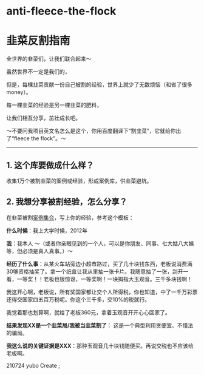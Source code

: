 # anti-fleece-the-flock
# 韭菜反割指南

全世界的韭菜们，让我们联合起来～

虽然世界不一定是我们的，

但是，每棵韭菜贡献一份自己被割的经验，世界上就少了无数烦恼（和省了很多money）。

每一棵韭菜的经验是另一棵韭菜的肥料，

让我们相互分享，茁壮成长吧。

～不要问我项目英文名怎么是这个，你用百度翻译下“割韭菜”，它就给你出了“fleece the flock”。～

---


## 1. 这个库要做成什么样？
收集1万个被割韭菜的案例或经验，形成案例库，供韭菜避坑。


## 2. 我想分享被割经验，怎么分享？

在韭菜被割[案例集合](./list.md)，写上你的经验，参考这个模板：


>
> 
**什么时候**：我上大学时候，2012年

**我**：我本人  ～（或者你亲眼见到的一个人，可以是你朋友、同事、七大姑八大姨等，但必须是真人真事。）～

**经历了什么事**：从某火车站旁边小超市路过，买了几十块钱东西，老板说消费满30够资格抽奖了。拿一个纸盒让我从里抽一张卡片。我随意抽了一张，刮开一看，一等奖！！老板也很惊讶，一等奖啊！一块拇指大玉观音。三千多块钱啊！

我这开心啊，老板说，所有奖国家都让交个人所得税，你也知道，中了一千万彩票还得交国家四五百万税呢。你这个三千多，交10%的税就行。

我觉着那也划算啊，就给了老板360元，拿着玉观音开开心心回家了。

**结果发现XX是一个韭菜局/我被当韭菜割了**： 这是一个典型利用贪便宜、不懂法的骗局。

**我这么说的关键证据是XXX**：那种玉观音几十块钱随便买。再说交税也不应该给老板啊。




210724 yubo  Create ;
